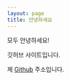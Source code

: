 ```yaml
---
layout: page
title: 안녕하세요
---
```





모두 안녕하세요!

깃허브 사이트입니다.

제 [Github](https://github.com/vszhub/not-pure-poole) 주소입니다.
